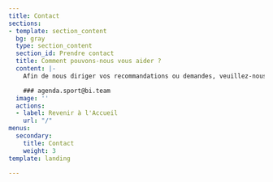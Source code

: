 ```yaml
---
title: Contact
sections:
- template: section_content
  bg: gray
  type: section_content
  section_id: Prendre contact
  title: Comment pouvons-nous vous aider ?
  content: |-
    Afin de nous diriger vos recommandations ou demandes, veuillez-nous écrire à :

    ### agenda.sport@bi.team
  image: ''
  actions:
  - label: Revenir à l'Accueil
    url: "/"
menus:
  secondary:
    title: Contact
    weight: 3
template: landing

---
```

